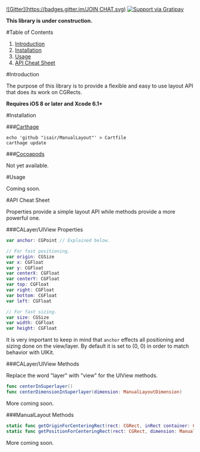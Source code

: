 [![Gitter](https://badges.gitter.im/JOIN CHAT.svg)](https://gitter.im/isair/ManualLayout?utm_source=badge&utm_medium=badge&utm_campaign=pr-badge&utm_content=badge)
[![Support via Gratipay](https://cdn.rawgit.com/gratipay/gratipay-badge/2.3.0/dist/gratipay.png)](https://gratipay.com/bsencan91/)

**This library is under construction.**

#Table of Contents

1. [Introduction](#introduction)
2. [Installation](#installation)
3. [Usage](#usage)
4. [API Cheat Sheet](#api-cheat-sheet)

#Introduction

The purpose of this library is to provide a flexible and easy to use layout API that does its work on CGRects.

__Requires iOS 8 or later and Xcode 6.1+__

#Installation

###[Carthage](https://github.com/Carthage/Carthage#installing-carthage)

```
echo 'github "isair/ManualLayout"' > Cartfile
carthage update
```

###[Cocoapods](https://github.com/CocoaPods/CocoaPods)

Not yet available.

#Usage

Coming soon.

#API Cheat Sheet

Properties provide a simple layout API while methods provide a more powerful one.

###CALayer/UIView Properties

```swift
var anchor: CGPoint // Explained below.

// For fast positioning.
var origin: CGSize
var x: CGFloat 
var y: CGFloat
var centerX: CGFloat
var centerY: CGFloat
var top: CGFloat
var right: CGFloat
var bottom: CGFloat
var left: CGFloat

// For fast sizing.
var size: CGSize
var width: CGFloat
var height: CGFloat
```

It is very important to keep in mind that `anchor` effects all positioning and sizing done on the view/layer. By default it is set to (0, 0) in order to match behavior with UIKit.

###CALayer/UIView Methods

Replace the word "layer" with "view" for the UIView methods.

```swift
func centerInSuperlayer()
func centerDimensionInSuperlayer(dimension: ManualLayoutDimension)
```

More coming soon.

###ManualLayout Methods

```swift
static func getOriginForCenteringRect(rect: CGRect, inRect container: CGRect) -> CGPoint
static func getPositionForCenteringRect(rect: CGRect, dimension: ManualLayoutDimension, inRect container: CGRect) -> CGFloat
```

More coming soon.
